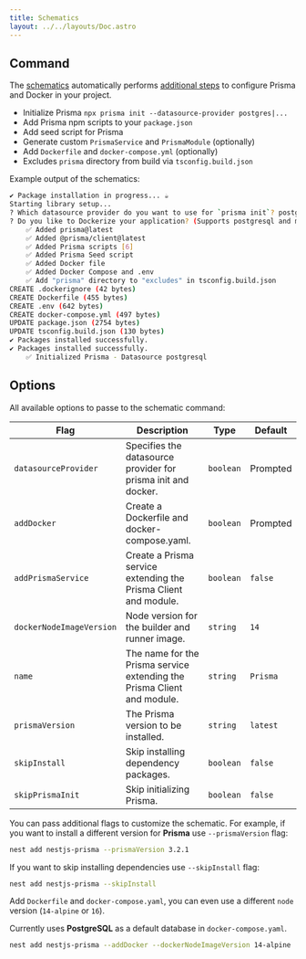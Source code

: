 ```yaml
---
title: Schematics
layout: ../../layouts/Doc.astro
---
```


## Command

The [schematics](https://docs.nestjs.com/cli/usages#nest-add) automatically performs [additional steps](https://github.com/notiz-dev/nestjs-prisma/blob/main/schematics/nestjs-prisma/index.ts#L35-L42) to configure Prisma and Docker in your project.

- Initialize Prisma `npx prisma init --datasource-provider postgres|...`
- Add Prisma npm scripts to your `package.json`
- Add seed script for Prisma
- Generate custom `PrismaService` and `PrismaModule` (optionally)
- Add `Dockerfile` and `docker-compose.yml` (optionally)
- Excludes `prisma` directory from build via `tsconfig.build.json`

Example output of the schematics:

```bash
✔ Package installation in progress... ☕
Starting library setup...
? Which datasource provider do you want to use for `prisma init`? postgresql
? Do you like to Dockerize your application? (Supports postgresql and mysql) Yes
    ✅️ Added prisma@latest
    ✅️ Added @prisma/client@latest
    ✅️ Added Prisma scripts [6]
    ✅️ Added Prisma Seed script
    ✅️ Added Docker file
    ✅️ Added Docker Compose and .env
    ✅️ Add "prisma" directory to "excludes" in tsconfig.build.json
CREATE .dockerignore (42 bytes)
CREATE Dockerfile (455 bytes)
CREATE .env (642 bytes)
CREATE docker-compose.yml (497 bytes)
UPDATE package.json (2754 bytes)
UPDATE tsconfig.build.json (130 bytes)
✔ Packages installed successfully.
✔ Packages installed successfully.
    ✅️ Initialized Prisma - Datasource postgresql
```

## Options

All available options to passe to the schematic command:

| Flag                     | Description                                                             | Type      | Default  |
| ------------------------ | ----------------------------------------------------------------------- | --------- | -------- |
| `datasourceProvider`     | Specifies the datasource provider for prisma init and docker.           | `boolean` | Prompted |
| `addDocker`              | Create a Dockerfile and docker-compose.yaml.                            | `boolean` | Prompted |
| `addPrismaService`       | Create a Prisma service extending the Prisma Client and module.         | `boolean` | `false`  |
| `dockerNodeImageVersion` | Node version for the builder and runner image.                          | `string`  | `14`     |
| `name`                   | The name for the Prisma service extending the Prisma Client and module. | `string`  | `Prisma` |
| `prismaVersion`          | The Prisma version to be installed.                                     | `string`  | `latest` |
| `skipInstall`            | Skip installing dependency packages.                                    | `boolean` | `false`  |
| `skipPrismaInit`         | Skip initializing Prisma.                                               | `boolean` | `false`  |

You can pass additional flags to customize the schematic. For example, if you want to install a different version for **Prisma** use `--prismaVersion` flag:

```bash
nest add nestjs-prisma --prismaVersion 3.2.1
```

If you want to skip installing dependencies use `--skipInstall` flag:

```bash
nest add nestjs-prisma --skipInstall
```

Add `Dockerfile` and `docker-compose.yaml`, you can even use a different `node` version (`14-alpine` or `16`).

Currently uses **PostgreSQL** as a default database in `docker-compose.yaml`.

```bash
nest add nestjs-prisma --addDocker --dockerNodeImageVersion 14-alpine
```

